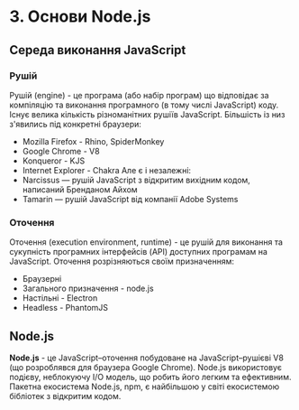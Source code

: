 # 3. Основи Node.js

## Середа виконання JavaScript

### Рушій
Рушій (engine) - це програма (або набір програм) що відповідає за компіляцію та виконання програмного (в тому числі JavaScript) коду.
Існує велика кількість різноманітних рушіїв JavaScript. Більшість із низ з'явились під конкретні браузери:
- Mozilla Firefox - Rhino, SpiderMonkey
- Google Chrome - V8
- Konqueror - KJS
- Internet Explorer - Chakra
Але є і незалежні:
- Narcissus — рушій JavaScript з відкритим вихідним кодом, написаний Бренданом Айхом
- Tamarin — рушій JavaScript від компанії Adobe Systems

### Оточення
Оточення (execution environment, runtime) - це рушій для виконання та сукупність програмних інтерфейсів (API) доступних програмам на JavaScript.
Оточення розрізняються своїм призначенням:
- Браузерні
- Загального призначення - node.js
- Настільні - Electron
- Headless - PhantomJS

## Node.js
**Node.js** - це JavaScript–оточення побудоване на JavaScript–рушієві V8 (що розроблявся для браузера Google Chrome).
Node.js використовує подієву, неблокуючу I/O модель, що робить його легким та ефективним. Пакетна екосистема Node.js, npm, є найбільшою у світі екосистемою бібліотек з відкритим кодом.
